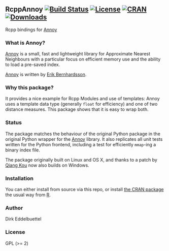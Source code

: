 ## RcppAnnoy [![Build Status](https://travis-ci.org/eddelbuettel/rcppannoy.png)](https://travis-ci.org/eddelbuettel/rcppannoy) [![License](http://img.shields.io/badge/license-GPL%20%28%3E=%202%29-brightgreen.svg?style=flat)](http://www.gnu.org/licenses/gpl-2.0.html) [![CRAN](http://www.r-pkg.org/badges/version/RcppAnnoy)](http://cran.rstudio.com/package=RcppAnnoy) [![Downloads](http://cranlogs.r-pkg.org/badges/RcppAnnoy?color=brightgreen)](http://cran.rstudio.com/package=RcppAnnoy)

Rcpp bindings for [Annoy](https://github.com/spotify/annoy)

### What is Annoy?

[Annoy](https://github.com/spotify/annoy) is a small, fast and lightweight
library for Approximate Nearest Neighbours with a particular focus on
efficient memory use and the ability to load a pre-saved index.

[Annoy](https://github.com/spotify/annoy) is written by 
[Erik Bernhardsson](http://erikbern.com).

### Why this package?

It provides a nice example for Rcpp Modules and use of templates: Annoy uses
a template data type (generally `float` for efficiency) and one of two
distance measures.  This package shows that it is easy to wrap both.

### Status

The package matches the behaviour of the original Python package in the
original Python wrapper for the [Annoy](https://github.com/spotify/annoy)
library. It also replicates all unit tests written for the Python frontend,
including a test for efficiently `mmap`-ing a binary index file.

The package originally built on Linux and OS X, and thanks to a patch by
[Qiang Kou](https://github.com/thirdwing) now also builds on Windows.

### Installation

You can either install from source via this repo, or install
[the CRAN package](http://cran.r-project.org/web/packages/RcppAnnoy/index.html)
the usual way from [R](http://www.r-project.org).

### Author

Dirk Eddelbuettel

### License

GPL (>= 2)


